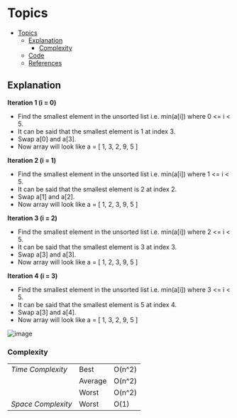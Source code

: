 # Topics
- [Topics](#Topics)
  - [Explanation](#Explanation)
    - [Complexity](#Complexity) 
  - [Code](#Code)
  - [References](#references)

## Explanation
**Iteration 1 (i = 0)**
* Find the smallest element in the unsorted list i.e. min(a[i]) where 0 <= i < 5.
* It can be said that the smallest element is 1 at index 3.
* Swap a[0] and a[3].
* Now array will look like a = [ 1, 3, 2, 9, 5 ]

**Iteration 2 (i = 1)**
* Find the smallest element in the unsorted list i.e. min(a[i]) where 1 <= i < 5.
* It can be said that the smallest element is 2 at index 2.
* Swap a[1] and a[2].
* Now array will look like a = [ 1, 2, 3, 9, 5 ]

**Iteration 3 (i = 2)**
* Find the smallest element in the unsorted list i.e. min(a[i]) where 2 <= i < 5.
* It can be said that the smallest element is 3 at index 3.
* Swap a[3] and a[3].
* Now array will look like a = [ 1, 2, 3, 9, 5 ]

**Iteration 4 (i = 3)**
* Find the smallest element in the unsorted list i.e. min(a[i]) where 3 <= i < 5.
* It can be said that the smallest element is 5 at index 4.
* Swap a[3] and a[4].
* Now array will look like a = [ 1, 3, 2, 9, 5 ]

![image](https://github.com/YashAgrawal0406/JAVA-DS/assets/93816952/c789e18d-294e-4c48-b80c-be507b8ea9b8)

### Complexity
<table>
  <tr>
    <td><I>Time Complexity<I></td> 
    <td>Best</td> 
    <td>O(n^2)</td>  
  </tr>
  <tr>
    <td></td>
    <td>Average</td>
    <td>O(n^2)</td>
  </tr>
  <tr>
    <td></td>
    <td>Worst</td>
    <td>O(n^2)</td>
  </tr>
  <tr>
    <td><I>Space Complexity<I></td>
    <td>Worst</td>
    <td>O(1)</td>
  </tr>  
</table>
